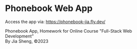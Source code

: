 # Phonebook Web App
Access the app via: https://phonebook-jia.fly.dev/  


Phonebook App, Homework for Online Course "Full-Stack Web Development"  
By Jia Sheng, ©2023
